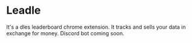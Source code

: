 # Leadle

It's a dles leaderboard chrome extension. It tracks and sells your data in exchange for money. Discord bot coming soon.
